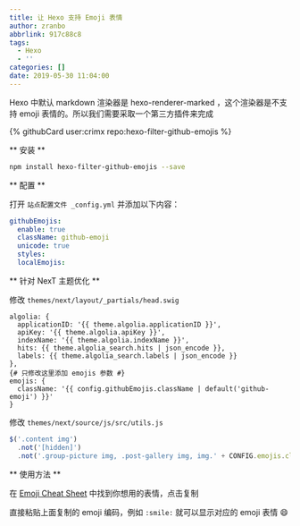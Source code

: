 ```yaml
---
title: 让 Hexo 支持 Emoji 表情
author: zranbo
abbrlink: 917c88c8
tags:
  - Hexo
  - ''
categories: []
date: 2019-05-30 11:04:00
---
```

Hexo 中默认 markdown 渲染器是 hexo-renderer-marked ，这个渲染器是不支持 emoji 表情的。所以我们需要采取一个第三方插件来完成

{% githubCard user:crimx repo:hexo-filter-github-emojis %}

** 安装 **

```bash
npm install hexo-filter-github-emojis --save
```

** 配置 **

打开 `站点配置文件 _config.yml` 并添加以下内容：
```yaml
githubEmojis:
  enable: true
  className: github-emoji
  unicode: true
  styles:
  localEmojis:
```

** 针对 NexT 主题优化 **

修改 `themes/next/layout/_partials/head.swig`

```
algolia: {
  applicationID: '{{ theme.algolia.applicationID }}',
  apiKey: '{{ theme.algolia.apiKey }}',
  indexName: '{{ theme.algolia.indexName }}',
  hits: {{ theme.algolia_search.hits | json_encode }},
  labels: {{ theme.algolia_search.labels | json_encode }}
},
{# 只修改这里添加 emojis 参数 #}
emojis: {
  className: '{{ config.githubEmojis.className | default('github-emoji') }}'
}
```

修改 `themes/next/source/js/src/utils.js`

```js
$('.content img')
  .not('[hidden]')
  .not('.group-picture img, .post-gallery img, img.' + CONFIG.emojis.className) # 修改这里，添加 CONFIG.emojis.className
```

** 使用方法 **

在 [Emoji Cheat Sheet](https://www.webfx.com/tools/emoji-cheat-sheet/) 中找到你想用的表情，点击复制

直接粘贴上面复制的 emoji 编码，例如 `:smile:` 就可以显示对应的 emoji 表情 :smile: